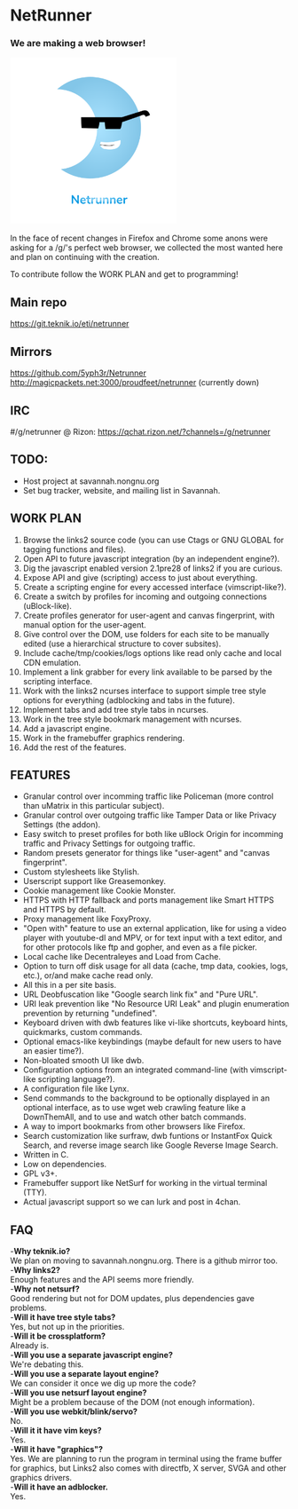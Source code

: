 # NetRunner

### We are making a web browser!
<img height="300" src="https://github.com/mayfrost/Netrunner/blob/master/netrunner-moon.png">

In the face of recent changes in Firefox and Chrome some anons were asking for a /g/'s perfect web browser, we collected the most wanted here and plan on continuing with the creation.

To contribute follow the WORK PLAN and get to programming!

## Main repo
https://git.teknik.io/eti/netrunner
## Mirrors
https://github.com/5yph3r/Netrunner
http://magicpackets.net:3000/proudfeet/netrunner (currently down)
## IRC
\#/g/netrunner @ Rizon: https://qchat.rizon.net/?channels=/g/netrunner

## TODO:
- Host project at savannah.nongnu.org
- Set bug tracker, website, and mailing list in Savannah.

## WORK PLAN
1. Browse the links2 source code (you can use Ctags or GNU GLOBAL for tagging functions and files).
2. Open API to future javascript integration (by an independent engine?).
3. Dig the javascript enabled version 2.1pre28 of links2 if you are curious.
4. Expose API and give (scripting) access to just about everything.
5. Create a scripting engine for every accessed interface (vimscript-like?).
6. Create a switch by profiles for incoming and outgoing connections (uBlock-like).
7. Create profiles generator for user-agent and canvas fingerprint, with manual option for the user-agent.
8. Give control over the DOM, use folders for each site to be manually edited (use a hierarchical structure to cover subsites).
9. Include cache/tmp/cookies/logs options like read only cache and local CDN emulation.
10. Implement a link grabber for every link available to be parsed by the scripting interface.
11. Work with the links2 ncurses interface to support simple tree style options for everything (adblocking and tabs in the future).
12. Implement tabs and add tree style tabs in ncurses.
13. Work in the tree style bookmark management with ncurses.
14. Add a javascript engine.
15. Work in the framebuffer graphics rendering.
16. Add the rest of the features.

## FEATURES
- Granular control over incomming traffic like Policeman (more control than uMatrix in this particular subject).
- Granular control over outgoing traffic like Tamper Data or like Privacy Settings (the addon).
- Easy switch to preset profiles for both like uBlock Origin for incomming traffic and Privacy Settings for outgoing traffic.
- Random presets generator for things like "user-agent" and "canvas fingerprint".
- Custom stylesheets like Stylish.
- Userscript support like Greasemonkey.
- Cookie management like Cookie Monster.
- HTTPS with HTTP fallback and ports management like Smart HTTPS and HTTPS by default.
- Proxy management like FoxyProxy.
- "Open with" feature to use an external application, like for using a video player with youtube-dl and MPV, or for text input with a text editor, and for other protocols like ftp and gopher, and even as a file picker.
- Local cache like Decentraleyes and Load from Cache.
- Option to turn off disk usage for all data (cache, tmp data, cookies, logs, etc.), or/and make cache read only.
- All this in a per site basis.
- URL Deobfuscation like "Google search link fix" and "Pure URL".
- URI leak prevention like "No Resource URI Leak" and plugin enumeration prevention by returning "undefined".
- Keyboard driven with dwb features like vi-like shortcuts, keyboard hints, quickmarks, custom commands.
- Optional emacs-like keybindings (maybe default for new users to have an easier time?).
- Non-bloated smooth UI like dwb.
- Configuration options from an integrated command-line (with vimscript-like scripting language?).
- A configuration file like Lynx.
- Send commands to the background to be optionally displayed in an optional interface, as to use wget web crawling feature like a DownThemAll, and to use and watch other batch commands.
- A way to import bookmarks from other browsers like Firefox.
- Search customization like surfraw, dwb funtions or InstantFox Quick Search, and reverse image search like Google Reverse Image Search.
- Written in C.
- Low on dependencies.
- GPL v3+.
- Framebuffer support like NetSurf for working in the virtual terminal (TTY).
- Actual javascript support so we can lurk and post in 4chan.

## FAQ
-**Why teknik.io?**  
We plan on moving to savannah.nongnu.org. There is a github mirror too.  
-**Why links2?**  
Enough features and the API seems more friendly.  
-**Why not netsurf?**  
Good rendering but not for DOM updates, plus dependencies gave problems.  
-**Will it have tree style tabs?**  
Yes, but not up in the priorities.  
-**Will it be crossplatform?**  
Already is.  
-**Will you use a separate javascript engine?**  
We're debating this.  
-**Will you use a separate layout engine?**  
We can consider it once we dig up more the code?  
-**Will you use netsurf layout engine?**  
Might be a problem because of the DOM (not enough information).  
-**Will you use webkit/blink/servo?**  
No.  
-**Will it it have vim keys?**  
Yes.  
-**Will it have "graphics"?**  
Yes. We are planning to run the program in terminal using the frame buffer for graphics, but Links2 also comes with directfb, X server, SVGA and other graphics drivers.  
-**Will it have an adblocker.**  
Yes.  

